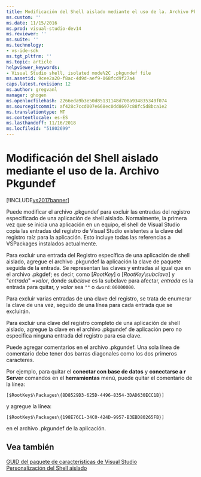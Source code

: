 ```yaml
---
title: Modificación del Shell aislado mediante el uso de la. Archivo Pkgundef | Documentos de Microsoft
ms.custom: ''
ms.date: 11/15/2016
ms.prod: visual-studio-dev14
ms.reviewer: ''
ms.suite: ''
ms.technology:
- vs-ide-sdk
ms.tgt_pltfrm: ''
ms.topic: article
helpviewer_keywords:
- Visual Studio shell, isolated mode%2C .pkgundef file
ms.assetid: 9cee2a20-f8ac-4d9d-aef9-068fcd9f27a4
caps.latest.revision: 12
ms.author: gregvanl
manager: ghogen
ms.openlocfilehash: 2266eda9b3e50d85131148d708a934835340f074
ms.sourcegitcommit: af428c7ccd007e668ec0dd8697c88fc5d8bca1e2
ms.translationtype: MT
ms.contentlocale: es-ES
ms.lasthandoff: 11/16/2018
ms.locfileid: "51802699"
---
```

# <a name="modifying-the-isolated-shell-by-using-the-pkgundef-file"></a>Modificación del Shell aislado mediante el uso de la. Archivo Pkgundef
[!INCLUDE[vs2017banner](../includes/vs2017banner.md)]

Puede modificar el archivo .pkgundef para excluir las entradas del registro especificado de una aplicación de shell aislado. Normalmente, la primera vez que se inicia una aplicación en un equipo, el shell de Visual Studio copia las entradas del registro de Visual Studio existentes a la clave del registro raíz para la aplicación. Esto incluye todas las referencias a VSPackages instalados actualmente.  
  
 Para excluir una entrada del Registro específica de una aplicación de shell aislado, agregue el archivo .pkgundef la aplicación la clave de paquete seguida de la entrada. Se representan las claves y entradas al igual que en el archivo .pkgdef; es decir, como [$RootKey$] o [$RootKey$\\*subclave*] y "*entrada*" =*valor*, donde *subclave* es la subclave para afectar, *entrada* es la entrada para quitar, y *valor* sea `""` o `dword:00000000`.  
  
 Para excluir varias entradas de una clave del registro, se trata de enumerar la clave de una vez, seguido de una línea para cada entrada que se excluirán.  
  
 Para excluir una clave del registro completo de una aplicación de shell aislado, agregue la clave en el archivo .pkgundef de aplicación pero no especifica ninguna entrada del registro para esa clave.  
  
 Puede agregar comentarios en el archivo .pkgundef. Una sola línea de comentario debe tener dos barras diagonales como los dos primeros caracteres.  
  
 Por ejemplo, para quitar el **conectar con base de datos** y **conectarse a r Server** comandos en el **herramientas** menú, puede quitar el comentario de la línea:  
  
```  
[$RootKey$\Packages\{8D8529D3-625D-4496-8354-3DAD630ECC1B}]  
```  
  
 y agregue la línea:  
  
```  
[$RootKey$\Packages\{198E76C1-34C0-424D-9957-B3EBD80265FB}]  
```  
  
 en el archivo .pkgundef de la aplicación.  
  
## <a name="see-also"></a>Vea también  
 [GUID del paquete de características de Visual Studio](../extensibility/package-guids-of-visual-studio-features.md)   
 [Personalización del Shell aislado](../extensibility/customizing-the-isolated-shell.md)

